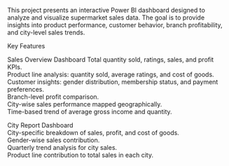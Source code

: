 This project presents an interactive Power BI dashboard designed to analyze and visualize supermarket sales data. The goal is to provide insights into product performance, customer behavior, branch profitability, and city-level sales trends.

Key Features

Sales Overview Dashboard
Total quantity sold, ratings, sales, and profit KPIs.<br>
Product line analysis: quantity sold, average ratings, and cost of goods.<br>
Customer insights: gender distribution, membership status, and payment preferences.<br>
Branch-level profit comparison.<br>
City-wise sales performance mapped geographically.<br>
Time-based trend of average gross income and quantity.

City Report Dashboard<br>
City-specific breakdown of sales, profit, and cost of goods.<br>
Gender-wise sales contribution.<br>
Quarterly trend analysis for city sales.<br>
Product line contribution to total sales in each city.
